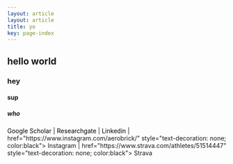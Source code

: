 ```yaml
---
layout: article
layout: article
title: yo
key: page-index
---
```


## hello world

### hey

#### sup

##### who

<p><a href="https://scholar.google.ca/citations?user=staAxwMAAAAJ&hl=en" style="text-decoration: none; color:black"><i class="fab fa-google"></i> Google Scholar</a> | <a href="https://www.researchgate.net/profile/Rick-Liu-7" style="text-decoration: none; color:black"><i class="fab fa-researchgate" style="color: #0b8793"></i> Researchgate</a> | <a href="https://www.linkedin.com/in/rick-liu-b40118122/" style="text-decoration: none; color:black"><i class="fab fa-linkedin" style="color: #0b8793"></i> Linkedin</a> | 
href="https://www.instagram.com/aerobrick/" style="text-decoration: none; color:black"><i class="fab fa-instagram" style="color: #0b8793"></i> Instagram</a>  | 
href="https://www.strava.com/athletes/51514447" style="text-decoration: none; color:black"><i class="fab fa-strava" style="color: #0b8793"></i> Strava</a> </p>
